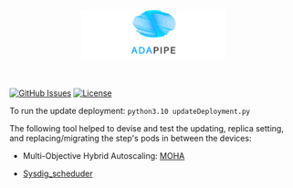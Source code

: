 <p align="center"><img width=50% src="https://raw.githubusercontent.com/DataCloud-project/ADA-PIPE/main/figure/ADAPIPE_Logo_TransparentBackground_White.png"></p>&nbsp;

[![GitHub Issues](https://img.shields.io/github/issues/DataCloud-project/ADA-PIPE.svg)](https://github.com/DataCloud-project/ADA-PIPE/issues)
[![License](https://img.shields.io/badge/license-Apache2.0-blue.svg)](https://opensource.org/licenses/Apache-2.0)

To run the update deployment: ```python3.10 updateDeployment.py```

The following tool helped to devise and test the updating, replica setting, and replacing/migrating the step's pods in between the devices:

   * Multi-Objective Hybrid Autoscaling: [MOHA](https://github.com/Angi2412/Multi-Objective-Hybrid-Autoscaing-MOHA/blob/main/app/k8s_tools.py)

   * [Sysdig_scheduder](https://sysdig.com/blog/kubernetes-scheduler/)
